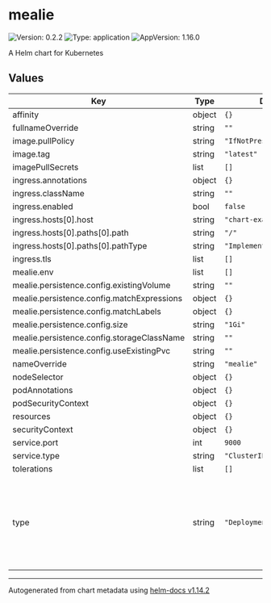 # mealie

![Version: 0.2.2](https://img.shields.io/badge/Version-0.2.2-informational?style=flat-square) ![Type: application](https://img.shields.io/badge/Type-application-informational?style=flat-square) ![AppVersion: 1.16.0](https://img.shields.io/badge/AppVersion-1.16.0-informational?style=flat-square)

A Helm chart for Kubernetes

## Values

| Key | Type | Default | Description |
|-----|------|---------|-------------|
| affinity | object | `{}` |  |
| fullnameOverride | string | `""` |  |
| image.pullPolicy | string | `"IfNotPresent"` |  |
| image.tag | string | `"latest"` |  |
| imagePullSecrets | list | `[]` |  |
| ingress.annotations | object | `{}` |  |
| ingress.className | string | `""` |  |
| ingress.enabled | bool | `false` |  |
| ingress.hosts[0].host | string | `"chart-example.local"` |  |
| ingress.hosts[0].paths[0].path | string | `"/"` |  |
| ingress.hosts[0].paths[0].pathType | string | `"ImplementationSpecific"` |  |
| ingress.tls | list | `[]` |  |
| mealie.env | list | `[]` |  |
| mealie.persistence.config.existingVolume | string | `""` |  |
| mealie.persistence.config.matchExpressions | object | `{}` |  |
| mealie.persistence.config.matchLabels | object | `{}` |  |
| mealie.persistence.config.size | string | `"1Gi"` |  |
| mealie.persistence.config.storageClassName | string | `""` |  |
| mealie.persistence.config.useExistingPvc | string | `""` |  |
| nameOverride | string | `"mealie"` |  |
| nodeSelector | object | `{}` |  |
| podAnnotations | object | `{}` |  |
| podSecurityContext | object | `{}` |  |
| resources | object | `{}` |  |
| securityContext | object | `{}` |  |
| service.port | int | `9000` |  |
| service.type | string | `"ClusterIP"` |  |
| tolerations | list | `[]` |  |
| type | string | `"Deployment"` | Deployment type, options are 'Deployment', 'StatefulSet'. Deployment has no options for volumeMounts |

----------------------------------------------
Autogenerated from chart metadata using [helm-docs v1.14.2](https://github.com/norwoodj/helm-docs/releases/v1.14.2)
